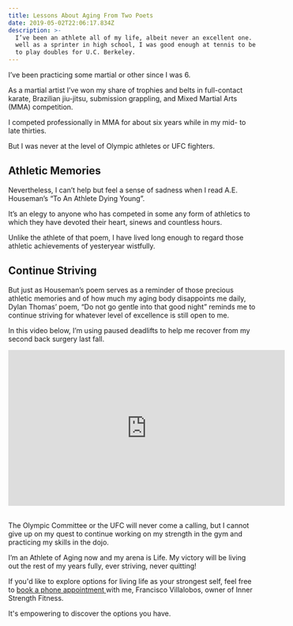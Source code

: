 ```yaml
---
title: Lessons About Aging From Two Poets
date: 2019-05-02T22:06:17.834Z
description: >-
  I’ve been an athlete all of my life, albeit never an excellent one.  I did
  well as a sprinter in high school, I was good enough at tennis to be invited
  to play doubles for U.C. Berkeley.
---
```

I’ve been practicing some martial or other since I was 6.
 
As a martial artist I’ve won my share of trophies and belts in full-contact karate, Brazilian jiu-jitsu, submission grappling, and Mixed Martial Arts (MMA) competition. 

I competed professionally in MMA for about six years while in my mid- to late thirties.  

But I was never at the level of Olympic athletes or UFC fighters.  

## Athletic Memories

Nevertheless, I can’t help but feel a sense of sadness when I read A.E. Houseman’s “To An Athlete Dying Young”.  

It’s an elegy to anyone who has competed in some any form of athletics to which they have devoted their heart, sinews and countless hours.  

Unlike the athlete of that poem, I have lived long enough to regard those athletic achievements of yesteryear wistfully.

## Continue Striving

But just as Houseman’s poem serves as a reminder of those precious athletic memories and of how much my aging body disappoints me daily, Dylan Thomas’ poem, “Do not go gentle into that good night” reminds me to continue striving for whatever level of excellence is still open to me. 

In this video below, I’m using paused deadlifts to help me recover from my second back surgery last fall. 

<iframe width="560" height="315" src="https://www.youtube.com/embed/VKDFiSAhUl4" frameborder="0" allow="accelerometer; autoplay; encrypted-media; gyroscope; picture-in-picture" allowfullscreen></iframe>

\
The Olympic Committee or the UFC will never come a calling, but I cannot give up on my quest to continue working on my strength in the gym and practicing my skills in the dojo. 

I’m an Athlete of Aging now and my arena is Life. My victory will be living out the rest of my years fully, ever striving, never quitting!

If you'd like to explore options for living life as your strongest self, feel free to <a href="https://calendly.com/isfny/15min" target="blank">book a phone appointment </a>with me, Francisco Villalobos, owner of Inner Strength Fitness. 

It's empowering to discover the options you have.
